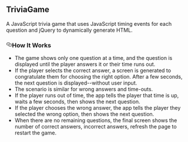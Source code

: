 ## TriviaGame

<p>A  JavaScript trivia game that uses JavaScript timing events for each question and jQuery to dynamically generate HTML.</p>
<h3><a id="user-content-how-it-works" class="anchor" aria-hidden="true" href="#how-it-works"><svg class="octicon octicon-link" viewBox="0 0 16 16" version="1.1" width="16" height="16" aria-hidden="true"><path fill-rule="evenodd" d="M4 9h1v1H4c-1.5 0-3-1.69-3-3.5S2.55 3 4 3h4c1.45 0 3 1.69 3 3.5 0 1.41-.91 2.72-2 3.25V8.59c.58-.45 1-1.27 1-2.09C10 5.22 8.98 4 8 4H4c-.98 0-2 1.22-2 2.5S3 9 4 9zm9-3h-1v1h1c1 0 2 1.22 2 2.5S13.98 12 13 12H9c-.98 0-2-1.22-2-2.5 0-.83.42-1.64 1-2.09V6.25c-1.09.53-2 1.84-2 3.25C6 11.31 7.55 13 9 13h4c1.45 0 3-1.69 3-3.5S14.5 6 13 6z"></path></svg></a>How It Works</h3>
<ul>
<li>The game shows only one question at a time, and the question is displayed until the player answers it or their time runs out.</li>
<li>If the player selects the correct answer, a screen is generated to congratulate them for choosing the right option. After a few seconds, the next question is displayed--without user input.</li>
<li>The scenario is similar for wrong answers and time-outs.</li>
<li>If the player runs out of time, the app tells the player that time is up, waits a few seconds, then shows the next question.</li>
<li>If the player chooses the wrong answer, the app tells the player they selected the wrong option, then shows the next question.</li>
<li>When there are no remaining questions, the final screen shows the number of correct answers, incorrect answers, refresh the page to restart the game.</li>
</ul>
